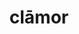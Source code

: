 ---
title: clāmor
meaning: ruckus, hubbub
ch: 5
pos: nounthird
genitive: clāmoris
abbgender: m.
abbgender2: masc.
gender: masculine
declension: third
---